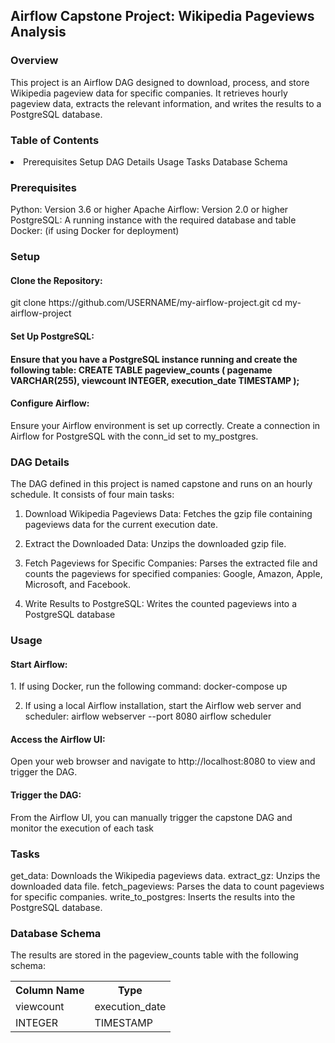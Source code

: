 <h2> Airflow Capstone Project: Wikipedia Pageviews Analysis </h2>

<h3>Overview</h3>
This project is an Airflow DAG designed to download, process, and store Wikipedia pageview data for specific companies. It retrieves hourly pageview data, extracts the relevant information, and writes the results to a PostgreSQL database.

<h3>Table of Contents</h3>
<li>
Prerequisites
Setup
DAG Details
Usage
Tasks
Database Schema
</li>

<h3>Prerequisites</h3>
Python: Version 3.6 or higher
Apache Airflow: Version 2.0 or higher
PostgreSQL: A running instance with the required database and table
Docker: (if using Docker for deployment)

<h3>Setup</h3>
<h4>Clone the Repository:</h4>
git clone https://github.com/USERNAME/my-airflow-project.git
cd my-airflow-project

<h4>Set Up PostgreSQL:<h4>
Ensure that you have a PostgreSQL instance running and create the following table:
CREATE TABLE pageview_counts (
    pagename VARCHAR(255),
    viewcount INTEGER,
    execution_date TIMESTAMP
);

<h4>Configure Airflow:</h4>
Ensure your Airflow environment is set up correctly.
Create a connection in Airflow for PostgreSQL with the conn_id set to my_postgres.

<h3>DAG Details</h3>
The DAG defined in this project is named capstone and runs on an hourly schedule. It consists of four main tasks:

1. Download Wikipedia Pageviews Data:
    Fetches the gzip file containing pageviews data for the current execution date.
    
2. Extract the Downloaded Data:
    Unzips the downloaded gzip file.

3. Fetch Pageviews for Specific Companies:
    Parses the extracted file and counts the pageviews for specified companies: Google, Amazon, Apple, Microsoft, and Facebook.

4. Write Results to PostgreSQL:
    Writes the counted pageviews into a PostgreSQL database

<h3>Usage</h3>
<h4>Start Airflow:</h4>
1. If using Docker, run the following command:
    docker-compose up

2. If using a local Airflow installation, start the Airflow web server and scheduler:
    airflow webserver --port 8080
    airflow scheduler

<h4>Access the Airflow UI:</h4>
Open your web browser and navigate to http://localhost:8080 to view and trigger the DAG.

<h4>Trigger the DAG:</h4>
From the Airflow UI, you can manually trigger the capstone DAG and monitor the execution of each task

<h3>Tasks</h3>
get_data: Downloads the Wikipedia pageviews data.
extract_gz: Unzips the downloaded data file.
fetch_pageviews: Parses the data to count pageviews for specific companies.
write_to_postgres: Inserts the results into the PostgreSQL database.

<h3>Database Schema</h3>
The results are stored in the pageview_counts table with the following schema:
<table>
  <tr>
    <th>Column Name</th>
    <th>Type</th>
  </tr>
  <tr>
    <td>viewcount</td>
    <td>execution_date</td>
  </tr>
  <tr>
    <td>INTEGER</td>
    <td>TIMESTAMP</td>
  </tr>
</table>

